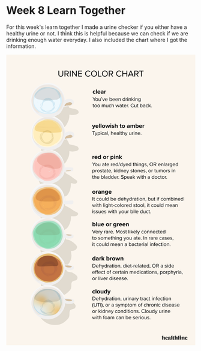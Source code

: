 # Week 8 Learn Together

For this week's learn together I made a urine checker if you either have a healthy urine or not. I think this is helpful because we can check if we are drinking enough water everyday. I also included the chart where I got the information.

![Urine_Color_Chart](UrineColorChart.webp)